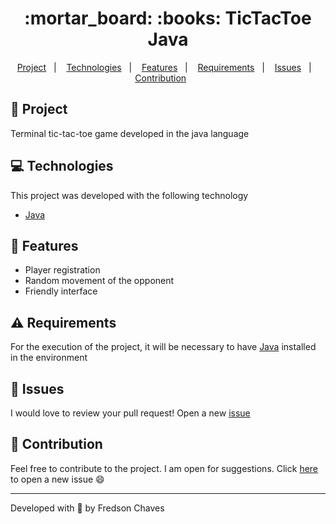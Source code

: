 <h1 align="center">
    :mortar_board: :books: TicTacToe Java
</h1>
<p align="center">
  <a href="#bookmark-project">Project</a>&nbsp;&nbsp;&nbsp;|&nbsp;&nbsp;&nbsp;
  <a href="#computer-technologies">Technologies</a>&nbsp;&nbsp;&nbsp;|&nbsp;&nbsp;&nbsp;
  <a href="#rocket-features">Features</a>&nbsp;&nbsp;&nbsp;|&nbsp;&nbsp;&nbsp;
  <a href="#warning-requirements">Requirements</a>&nbsp;&nbsp;&nbsp;|&nbsp;&nbsp;&nbsp;
  <a href="#bug-issues">Issues</a>&nbsp;&nbsp;&nbsp;|&nbsp;&nbsp;&nbsp;
  <a href="#handshake-contribution">Contribution</a>&nbsp;&nbsp;&nbsp;&nbsp;&nbsp;&nbsp;
</p>

## :bookmark: Project

Terminal tic-tac-toe game developed in the java language

## :computer: Technologies

This project was developed with the following technology

- [Java](https://www.java.com/)

## :rocket: Features

- Player registration
- Random movement of the opponent
- Friendly interface

## :warning: Requirements

For the execution of the project, it will be necessary to have [Java](https://www.java.com/pt_BR/download) installed in the environment

## :bug: Issues

I would love to review your pull request! Open a new [issue](https://github.com/fredsonchaves07/tictactoe-java/issues)


## :handshake: Contribution

Feel free to contribute to the project. I am open for suggestions.
Click [here](https://github.com/fredsonchaves07/tictactoe-java/issues) to open a new issue 	:smile:

 ---
 Developed with :blue_heart: by  Fredson Chaves
